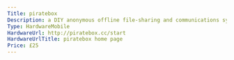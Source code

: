 ```yaml
---
Title: piratebox
Description: a DIY anonymous offline file-sharing and communications system  built with free software and inexpensive off-the-shelf hardware.  see site for DIY setup guides, including for raspberry pi.
Type: HardwareMobile
HardwareUrl: http://piratebox.cc/start
HardwareUrlTitle: piratebox home page
Price: £25
---
```

